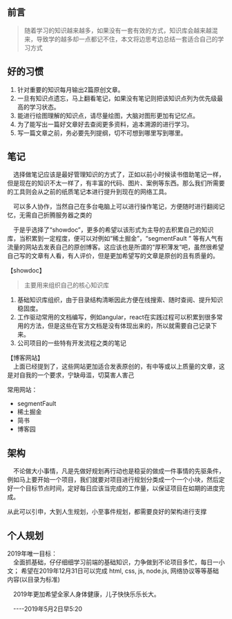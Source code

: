 ## 前言
> 随着学习的知识越来越多，如果没有一套有效的方式，知识库会越来越混来，导致学的越多却一点都记不住，本文将边思考边总结一套适合自己的学习方式

## 好的习惯
1. 针对重要的知识每月输出2篇原创文章。
2. 一旦有知识点遗忘，马上翻看笔记，如果没有笔记则把该知识点列为优先级最高的学习状态。
3. 能进行绘图理解的知识点，请尽量绘图，大脑对图形更加有记忆点。
4. 为了能写出一篇好文章好去查阅更多资料，追本溯源的进行学习。
5. 写一篇文章之前，务必要先列提纲，切不可想到哪里写到哪里。

## 笔记
&ensp;&ensp;选择做笔记应该是最好管理知识的方式了，正如以前小时候读书借助笔记一样，但是现在的知识不太一样了，有丰富的代码、图片、案例等东西。那么我们所需要的工具则会从之前的纸质笔记本进行提升到现在的网络工具。

&ensp;&ensp;可以多人协作，当然自己在多台电脑上可以进行操作笔记，方便随时进行翻阅记忆，无需自己折腾服务器之类的

&ensp;&ensp;于是乎选择了“showdoc”，更多的希望以该形式为主导的去积累自己的知识库，当积累到一定程度，便可以对例如“稀土掘金”，“segmentFault ” 等有人气有流量的网站去发表自己的原创博客。这应该也是所谓的“厚积薄发”吧，虽然很希望自己写的文章有人看，有人评价，但是更加希望写的文章是原创的且有质量的。

【showdoc】
> 主要用来组织自己的核心知识库

1. 基础知识库组织，由于目录结构清晰因此方便在线搜索、随时查阅、提升知识稳固度。
2. 工作驱动常用的文档编写，例如angular，react在实践过程可以积累到很多常用的方法，但是这些在官方文档是没有体现出来的，所以就需要自己记录下来。
3. 公司项目的一些特有开发流程之类的笔记

【博客网站】  
&ensp;&ensp;上面已经提到了，这些网站更加适合发表原创的，有中等或以上质量的文章，这是对自我的一个要求，宁缺毋滥，切莫害人害己

常用网站：
- segmentFault
- 稀土掘金
- 简书
- 博客园

## 架构
&ensp;&ensp;不论做大小事情，凡是先做好规划再行动也是稳妥的做成一件事情的先驱条件，例如马上要开始一个项目，我们就要对项目进行规划分类成一个一个小块，然后定好一个目标节点时间，定好每日应该当完成的工作量，以保证项目在如期的进度完成。

从此可以引申，大到人生规划，小至事件规划，都需要良好的架构进行支撑

## 个人规划
2019年唯一目标：   
&ensp;&ensp;全面抓基础，仔仔细细学习前端的基础知识，力争做到不论项目多忙，每日一小文；
希望在2019年12月31日可以完成 html, css, js, node.js, 网络协议等等基础内容(以目录为标准)

&ensp;&ensp;2019年更加希望全家人身体健康，儿子快快乐乐长大。

&ensp;&ensp;----2019年5月2日早5:20
